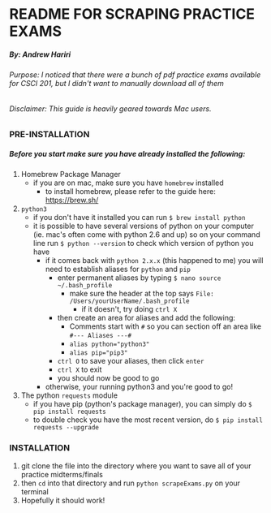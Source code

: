 # README FOR SCRAPING PRACTICE EXAMS
##### By: Andrew Hariri
###### Purpose: I noticed that there were a bunch of pdf practice exams available for CSCI 201, but I didn't want to manually download all of them
###### Disclaimer: This guide is heavily geared towards Mac users.

### PRE-INSTALLATION

##### Before you start make sure you have already installed the following:
1.  Homebrew Package Manager
    *   if you are on mac, make sure you have `homebrew` installed
        *   to install homebrew, please refer to the guide here: <https://brew.sh/>
2.  `python3`
    *   if you don't have it installed you can run `$ brew install python`
    *   it is possible to have several versions of python on your computer (ie. mac's often come with python 2.6 and up) so on your command line run `$ python --version` to check which version of python you have
        *   if it comes back with `python 2.x.x` (this happened to me) you will need to establish aliases for `python` and `pip`
            *   enter permanent aliases by typing `$ nano source ~/.bash_profile`
                *   make sure the header at the top says `File: /Users/yourUserName/.bash_profile`
                    *   if it doesn't, try doing `ctrl X`
            *   then create an area for aliases and add the following:
                *   Comments start with `#` so you can section off an area like `#--- Aliases ---#`
                *   `alias python="python3"`
                *   `alias pip="pip3"`
            *   `ctrl O` to save your aliases, then click `enter`
            *   `ctrl X` to exit
            *   you should now be good to go
        *   otherwise, your running python3 and you're good to go!
3.  The python `requests` module
    *   if you have pip (python's package manager), you can simply do `$ pip install requests`
    *   to double check you have the most recent version, do `$ pip install requests --upgrade`

### INSTALLATION
1.  git clone the file into the directory where you want to save all of your practice midterms/finals
2.  then `cd` into that directory and run `python scrapeExams.py` on your terminal
3.  Hopefully it should work!
